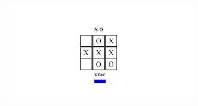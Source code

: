 

![image alt](https://github.com/GAMEEX10/x-o-game/blob/1649a654afb2b5ccf939987dfec3a1935c9d1373/2.png)
